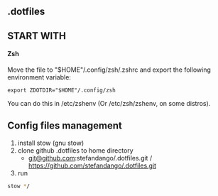 ## .dotfiles
## START WITH

#### Zsh

[zsh]: $HOME/.zshrc

  Move the file to "$HOME"/.config/zsh/.zshrc and export the following environment variable:

    export ZDOTDIR="$HOME"/.config/zsh

  You can do this in /etc/zshenv (Or /etc/zsh/zshenv, on some distros).
  

## Config files management

1. install stow (gnu stow)
2. clone github .dotfiles to home directory 
	 - git@github.com:stefandango/.dotfiles.git / https://github.com/stefandango/.dotfiles.git
3. run 
```bash
stow */
```

